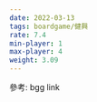 ```yaml
---
date: 2022-03-13
tags: boardgame/健興
rate: 7.4
min-player: 1
max-player: 4
weight: 3.09
---
```


參考: bgg link

